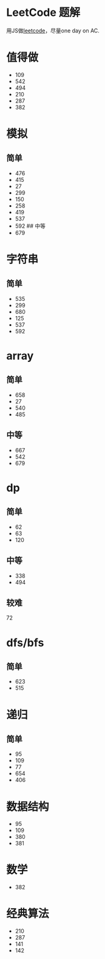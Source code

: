 # LeetCode 题解

用JS做[leetcode](https://leetcode.com)，尽量one day on AC.

# 值得做
* 109
* 542
* 494
* 210
* 287
* 382

# 模拟 
## 简单
* 476
* 415
* 27
* 299
* 150
* 258
* 419
* 537
* 592 ## 中等
* 679


# 字符串
## 简单
* 535 
* 299
* 680
* 125
* 537
* 592


# array
## 简单

* 658
* 27
* 540
* 485

## 中等

* 667
* 542
* 679

# dp
## 简单

* 62
* 63
* 120

## 中等

* 338
* 494

## 较难
72

# dfs/bfs
## 简单
* 623
* 515

# 递归
## 简单
* 95
* 109
* 77
* 654
* 406

# 数据结构
* 95
* 109
* 380
* 381

# 数学
* 382

# 经典算法
* 210
* 287
* 141
* 142
